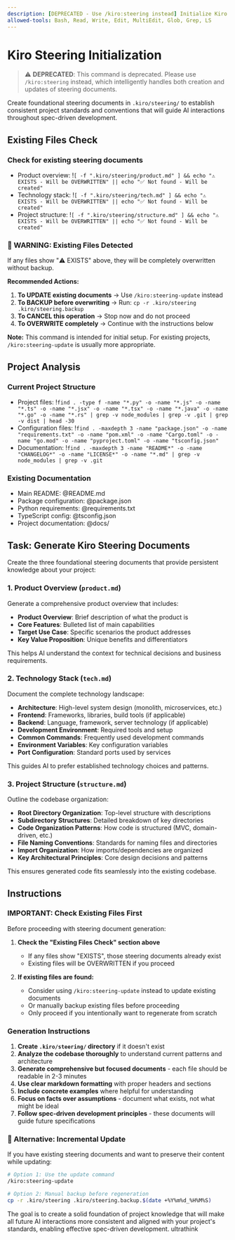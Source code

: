 ```yaml
---
description: [DEPRECATED - Use /kiro:steering instead] Initialize Kiro steering documents for persistent project knowledge
allowed-tools: Bash, Read, Write, Edit, MultiEdit, Glob, Grep, LS
---
```


# Kiro Steering Initialization

> ⚠️ **DEPRECATED**: This command is deprecated. Please use `/kiro:steering` instead, which intelligently handles both creation and updates of steering documents.

Create foundational steering documents in `.kiro/steering/` to establish consistent project standards and conventions that will guide AI interactions throughout spec-driven development.

## Existing Files Check

### Check for existing steering documents
- Product overview: !`[ -f ".kiro/steering/product.md" ] && echo "⚠️  EXISTS - Will be OVERWRITTEN" || echo "✅ Not found - Will be created"`
- Technology stack: !`[ -f ".kiro/steering/tech.md" ] && echo "⚠️  EXISTS - Will be OVERWRITTEN" || echo "✅ Not found - Will be created"`
- Project structure: !`[ -f ".kiro/steering/structure.md" ] && echo "⚠️  EXISTS - Will be OVERWRITTEN" || echo "✅ Not found - Will be created"`

### 🚨 WARNING: Existing Files Detected

If any files show "⚠️ EXISTS" above, they will be completely overwritten without backup.

**Recommended Actions:**

1. **To UPDATE existing documents** → Use `/kiro:steering-update` instead
2. **To BACKUP before overwriting** → Run: `cp -r .kiro/steering .kiro/steering.backup`
3. **To CANCEL this operation** → Stop now and do not proceed
4. **To OVERWRITE completely** → Continue with the instructions below

**Note:** This command is intended for initial setup. For existing projects, `/kiro:steering-update` is usually more appropriate.

## Project Analysis

### Current Project Structure
- Project files: !`find . -type f -name "*.py" -o -name "*.js" -o -name "*.ts" -o -name "*.jsx" -o -name "*.tsx" -o -name "*.java" -o -name "*.go" -o -name "*.rs" | grep -v node_modules | grep -v .git | grep -v dist | head -30`
- Configuration files: !`find . -maxdepth 3 -name "package.json" -o -name "requirements.txt" -o -name "pom.xml" -o -name "Cargo.toml" -o -name "go.mod" -o -name "pyproject.toml" -o -name "tsconfig.json"`
- Documentation: !`find . -maxdepth 3 -name "README*" -o -name "CHANGELOG*" -o -name "LICENSE*" -o -name "*.md" | grep -v node_modules | grep -v .git`

### Existing Documentation
- Main README: @README.md
- Package configuration: @package.json
- Python requirements: @requirements.txt
- TypeScript config: @tsconfig.json
- Project documentation: @docs/

## Task: Generate Kiro Steering Documents

Create the three foundational steering documents that provide persistent knowledge about your project:

### 1. Product Overview (`product.md`)
Generate a comprehensive product overview that includes:
- **Product Overview**: Brief description of what the product is
- **Core Features**: Bulleted list of main capabilities
- **Target Use Case**: Specific scenarios the product addresses
- **Key Value Proposition**: Unique benefits and differentiators

This helps AI understand the context for technical decisions and business requirements.

### 2. Technology Stack (`tech.md`)
Document the complete technology landscape:
- **Architecture**: High-level system design (monolith, microservices, etc.)
- **Frontend**: Frameworks, libraries, build tools (if applicable)
- **Backend**: Language, framework, server technology (if applicable)
- **Development Environment**: Required tools and setup
- **Common Commands**: Frequently used development commands
- **Environment Variables**: Key configuration variables
- **Port Configuration**: Standard ports used by services

This guides AI to prefer established technology choices and patterns.

### 3. Project Structure (`structure.md`)
Outline the codebase organization:
- **Root Directory Organization**: Top-level structure with descriptions
- **Subdirectory Structures**: Detailed breakdown of key directories
- **Code Organization Patterns**: How code is structured (MVC, domain-driven, etc.)
- **File Naming Conventions**: Standards for naming files and directories
- **Import Organization**: How imports/dependencies are organized
- **Key Architectural Principles**: Core design decisions and patterns

This ensures generated code fits seamlessly into the existing codebase.

## Instructions

### IMPORTANT: Check Existing Files First

Before proceeding with steering document generation:

1. **Check the "Existing Files Check" section above**
   - If any files show "EXISTS", those steering documents already exist
   - Existing files will be OVERWRITTEN if you proceed

2. **If existing files are found:**
   - Consider using `/kiro:steering-update` instead to update existing documents
   - Or manually backup existing files before proceeding
   - Only proceed if you intentionally want to regenerate from scratch

### Generation Instructions

1. **Create `.kiro/steering/` directory** if it doesn't exist
2. **Analyze the codebase thoroughly** to understand current patterns and architecture
3. **Generate comprehensive but focused documents** - each file should be readable in 2-3 minutes
4. **Use clear markdown formatting** with proper headers and sections
5. **Include concrete examples** where helpful for understanding
6. **Focus on facts over assumptions** - document what exists, not what might be ideal
7. **Follow spec-driven development principles** - these documents will guide future specifications

### 🔄 Alternative: Incremental Update

If you have existing steering documents and want to preserve their content while updating:

```bash
# Option 1: Use the update command
/kiro:steering-update

# Option 2: Manual backup before regeneration
cp -r .kiro/steering .kiro/steering.backup.$(date +%Y%m%d_%H%M%S)
```

The goal is to create a solid foundation of project knowledge that will make all future AI interactions more consistent and aligned with your project's standards, enabling effective spec-driven development.
ultrathink